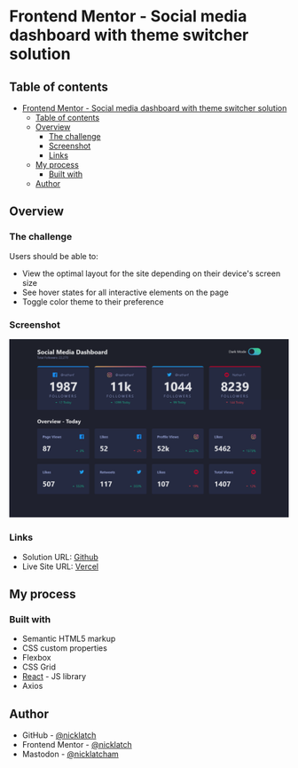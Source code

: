 # Frontend Mentor - Social media dashboard with theme switcher solution

## Table of contents

- [Frontend Mentor - Social media dashboard with theme switcher solution](#frontend-mentor---social-media-dashboard-with-theme-switcher-solution)
  - [Table of contents](#table-of-contents)
  - [Overview](#overview)
    - [The challenge](#the-challenge)
    - [Screenshot](#screenshot)
    - [Links](#links)
  - [My process](#my-process)
    - [Built with](#built-with)
  - [Author](#author)

## Overview

### The challenge

Users should be able to:

- View the optimal layout for the site depending on their device's screen size
- See hover states for all interactive elements on the page
- Toggle color theme to their preference

### Screenshot

![](./start/fem_socMedDash.png)

### Links

- Solution URL: [Github](https://github.com/nicklatch/frontEndMentor/tree/main/social-media-dash)
- Live Site URL: [Vercel](https://front-end-mentor-social-media-dash-nicklatch.vercel.app/)

## My process

### Built with

- Semantic HTML5 markup
- CSS custom properties
- Flexbox
- CSS Grid
- [React](https://reactjs.org/) - JS library
- Axios

## Author

- GitHub - [@nicklatch](https://github.com/nicklatch)
- Frontend Mentor - [@nicklatch](https://www.frontendmentor.io/profile/nicklatch)
- Mastodon - [@nicklatcham](https://mstdn.plus/@nicklatcham)
